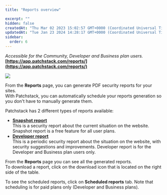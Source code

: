 ```yaml
---
title: "Reports overview"

excerpt: ""
hidden: false
createdAt: "Thu Mar 02 2023 15:02:57 GMT+0000 (Coordinated Universal Time)"
updatedAt: "Tue Jan 23 2024 14:28:17 GMT+0000 (Coordinated Universal Time)"
sidebar:
  order: 6
---
```

_Accessible for the Community, Developer and Business plan users._  
**[https://app.patchstack.com/reports/](https://app.patchstack.com/reports/)**

![](@images/patchstack-reports.png)

From the **Reports** page, you can generate PDF security reports for your sites.  
With Patchstack, you can automatically schedule your reports generation so you don't have to manually generate them.

Patchstack has 2 different types of reports available:

- **[Snapshot report](/patchstack-app/reports/snapshot-report/)**  
  This is a security report about the current situation on the website. Snapshot report is a free feature for all user plans.
- **[Developer report](/patchstack-app/reports/developer-report/)**  
  This is a periodic security report about the situation on the website, with security suggestions and improvements. Developer report is for the Developer and Business plan users only.

From the **Reports** page you can see all the generated reports.  
To download a report, click on the download icon that is located on the right side of the table.

To see the scheduled reports, click on **Scheduled reports** tab. Note that scheduling is for paid plans only (Developer and Business plans).
